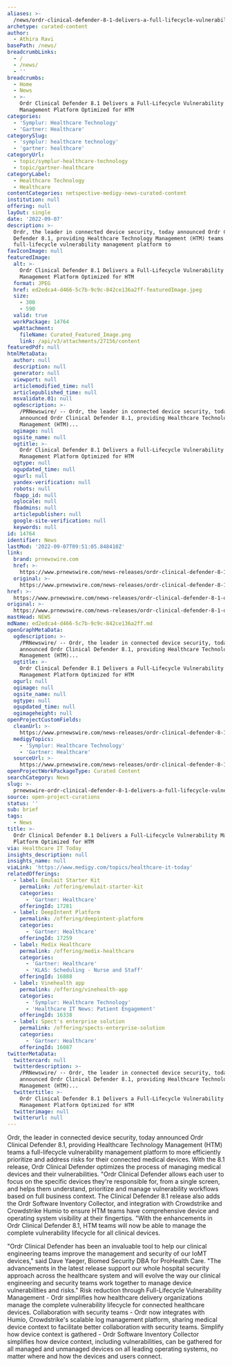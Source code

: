 ```yaml
---
aliases: >-
  /news/ordr-clinical-defender-8-1-delivers-a-full-lifecycle-vulnerability-management-platform-optimized-for-htm
archetype: curated-content
author:
  - Athira Ravi
basePath: /news/
breadcrumbLinks:
  - /
  - /news/
  - ''
breadcrumbs:
  - Home
  - News
  - >-
    Ordr Clinical Defender 8.1 Delivers a Full-Lifecycle Vulnerability
    Management Platform Optimized for HTM
categories:
  - 'Symplur: Healthcare Technology'
  - 'Gartner: Healthcare'
categorySlug:
  - 'symplur: healthcare technology'
  - 'gartner: healthcare'
categoryUrl:
  - topic/symplur-healthcare-technology
  - topic/gartner-healthcare
categoryLabel:
  - Healthcare Technology
  - Healthcare
contentCategories: netspective-medigy-news-curated-content
institution: null
offering: null
layOut: single
date: '2022-09-07'
description: >-
  Ordr, the leader in connected device security, today announced Ordr Clinical
  Defender 8.1, providing Healthcare Technology Management (HTM) teams a
  full-lifecycle vulnerability management platform to 
favIconImage: null
featuredImage:
  alt: >-
    Ordr Clinical Defender 8.1 Delivers a Full-Lifecycle Vulnerability
    Management Platform Optimized for HTM
  format: JPEG
  href: ed2edca4-d466-5c7b-9c9c-842ce136a2ff-featuredImage.jpeg
  size:
    - 300
    - 590
  valid: true
  workPackage: 14764
  wpAttachment:
    fileName: Curated_Featured_Image.png
    link: /api/v3/attachments/27156/content
featuredPdf: null
htmlMetaData:
  author: null
  description: null
  generator: null
  viewport: null
  articlemodified_time: null
  articlepublished_time: null
  msvalidate.01: null
  ogdescription: >-
    /PRNewswire/ -- Ordr, the leader in connected device security, today
    announced Ordr Clinical Defender 8.1, providing Healthcare Technology
    Management (HTM)...
  ogimage: null
  ogsite_name: null
  ogtitle: >-
    Ordr Clinical Defender 8.1 Delivers a Full-Lifecycle Vulnerability
    Management Platform Optimized for HTM
  ogtype: null
  ogupdated_time: null
  ogurl: null
  yandex-verification: null
  robots: null
  fbapp_id: null
  oglocale: null
  fbadmins: null
  articlepublisher: null
  google-site-verification: null
  keywords: null
id: 14764
identifier: News
lastMod: '2022-09-07T09:51:05.848410Z'
link:
  brand: prnewswire.com
  href: >-
    https://www.prnewswire.com/news-releases/ordr-clinical-defender-8-1-delivers-a-full-lifecycle-vulnerability-management-platform-optimized-for-htm-301615487.html
  original: >-
    https://www.prnewswire.com/news-releases/ordr-clinical-defender-8-1-delivers-a-full-lifecycle-vulnerability-management-platform-optimized-for-htm-301615487.html
href: >-
  https://www.prnewswire.com/news-releases/ordr-clinical-defender-8-1-delivers-a-full-lifecycle-vulnerability-management-platform-optimized-for-htm-301615487.html
original: >-
  https://www.prnewswire.com/news-releases/ordr-clinical-defender-8-1-delivers-a-full-lifecycle-vulnerability-management-platform-optimized-for-htm-301615487.html
mastHead: NEWS
mdName: ed2edca4-d466-5c7b-9c9c-842ce136a2ff.md
openGraphMetaData:
  ogdescription: >-
    /PRNewswire/ -- Ordr, the leader in connected device security, today
    announced Ordr Clinical Defender 8.1, providing Healthcare Technology
    Management (HTM)...
  ogtitle: >-
    Ordr Clinical Defender 8.1 Delivers a Full-Lifecycle Vulnerability
    Management Platform Optimized for HTM
  ogurl: null
  ogimage: null
  ogsite_name: null
  ogtype: null
  ogupdated_time: null
  ogimageheight: null
openProjectCustomFields:
  cleanUrl: >-
    https://www.prnewswire.com/news-releases/ordr-clinical-defender-8-1-delivers-a-full-lifecycle-vulnerability-management-platform-optimized-for-htm-301615487.html
  medigyTopics:
    - 'Symplur: Healthcare Technology'
    - 'Gartner: Healthcare'
  sourceUrl: >-
    https://www.prnewswire.com/news-releases/ordr-clinical-defender-8-1-delivers-a-full-lifecycle-vulnerability-management-platform-optimized-for-htm-301615487.html
openProjectWorkPackageType: Curated Content
searchCategory: News
slug: >-
  prnewswire-ordr-clinical-defender-8-1-delivers-a-full-lifecycle-vulnerability-management-platform-optimized-for-htm
source: open-project-curations
status: ''
sub: brief
tags:
  - News
title: >-
  Ordr Clinical Defender 8.1 Delivers a Full-Lifecycle Vulnerability Management
  Platform Optimized for HTM
via: Healthcare IT Today
insights_description: null
insights_name: null
viaLink: 'https://www.medigy.com/topics/healthcare-it-today'
relatedOfferings:
  - label: Emulait Starter Kit
    permalink: /offering/emulait-starter-kit
    categories:
      - 'Gartner: Healthcare'
    offeringId: 17281
  - label: DeepIntent Platform
    permalink: /offering/deepintent-platform
    categories:
      - 'Gartner: Healthcare'
    offeringId: 17259
  - label: Medix Healthcare
    permalink: /offering/medix-healthcare
    categories:
      - 'Gartner: Healthcare'
      - 'KLAS: Scheduling - Nurse and Staff'
    offeringId: 16888
  - label: Vinehealth app
    permalink: /offering/vinehealth-app
    categories:
      - 'Symplur: Healthcare Technology'
      - 'Healthcare IT News: Patient Engagement'
    offeringId: 16338
  - label: Spect's enterprise solution
    permalink: /offering/spects-enterprise-solution
    categories:
      - 'Gartner: Healthcare'
    offeringId: 16087
twitterMetaData:
  twittercard: null
  twitterdescription: >-
    /PRNewswire/ -- Ordr, the leader in connected device security, today
    announced Ordr Clinical Defender 8.1, providing Healthcare Technology
    Management (HTM)...
  twittertitle: >-
    Ordr Clinical Defender 8.1 Delivers a Full-Lifecycle Vulnerability
    Management Platform Optimized for HTM
  twitterimage: null
  twitterurl: null
---
```

<p>Ordr, the leader in connected device security, today announced Ordr Clinical Defender 8.1, providing Healthcare Technology Management (HTM) teams a full-lifecycle vulnerability management platform to more efficiently prioritize and address risks for their connected medical devices.
With the 8.1 release, Ordr Clinical Defender optimizes the process of managing medical devices and their vulnerabilities.
"Ordr Clinical Defender allows each user to focus on the specific devices they're responsible for, from a single screen, and helps them understand, prioritize and manage vulnerability workflows based on full business context.
The Clinical Defender 8.1 release also adds the Ordr Software Inventory Collector, and integration with Crowdstrike and Crowdstrike Humio to ensure HTM teams have comprehensive device and operating system visibility at their fingertips.
"With the enhancements in Ordr Clinical Defender 8.1, HTM teams will now be able to manage the complete vulnerability lifecycle for all clinical devices.
</p><p>"Ordr Clinical Defender has been an invaluable tool to help our clinical engineering teams improve the management and security of our IoMT devices," said Dave Yaeger, Biomed Security DBA for ProHealth Care.
"The advancements in the latest release support our whole hospital security approach across the healthcare system and will evolve the way our clinical engineering and security teams work together to manage device vulnerabilities and risks."
Risk reduction through Full-Lifecycle Vulnerability Management - Ordr simplifies how healthcare delivery organizations manage the complete vulnerability lifecycle for connected healthcare devices.
 Collaboration with security teams - Ordr now integrates with Humio, Crowdstrike's scalable log management platform, sharing medical device context to facilitate better collaboration with security teams. Simplify how device context is gathered - Ordr Software Inventory Collector simplifies how device context, including vulnerabilities, can be gathered for all managed and unmanaged devices on all leading operating systems, no matter where and how the devices and users connect.</p>